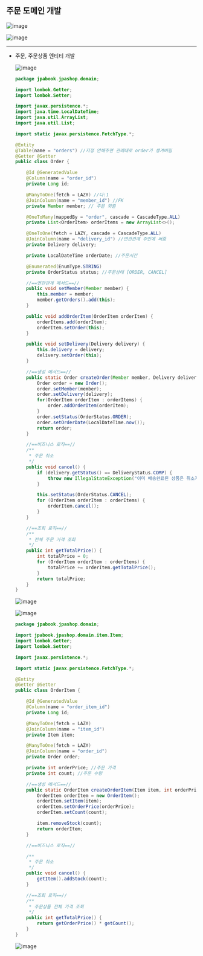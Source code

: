 ## **주문 도메인 개발**

![image](https://user-images.githubusercontent.com/79301439/166186832-dcd72ff1-17cd-4265-b9bf-ca3c1b06e754.png)

![image](https://user-images.githubusercontent.com/79301439/166186893-81ef6e23-3ca1-49a3-bcb5-57e43ec73506.png)

***
  * 주문, 주문상품 엔티티 개발
    
    ![image](https://user-images.githubusercontent.com/79301439/166197316-30233f8f-3c0b-48a2-b7a8-01b9b069ad08.png)
    
    ```java
    package jpabook.jpashop.domain;

    import lombok.Getter;
    import lombok.Setter;

    import javax.persistence.*;
    import java.time.LocalDateTime;
    import java.util.ArrayList;
    import java.util.List;

    import static javax.persistence.FetchType.*;

    @Entity
    @Table(name = "orders") //지정 안해주면 관례대로 order가 생겨버림
    @Getter @Setter
    public class Order {

        @Id @GeneratedValue
        @Column(name = "order_id")
        private Long id;

        @ManyToOne(fetch = LAZY) //다:1
        @JoinColumn(name = "member_id") //FK
        private Member member; // 주문 회원

        @OneToMany(mappedBy = "order", cascade = CascadeType.ALL)
        private List<OrderItem> orderItems = new ArrayList<>();

        @OneToOne(fetch = LAZY, cascade = CascadeType.ALL)
        @JoinColumn(name = "delivery_id") //연관관계 주인에 써줌
        private Delivery delivery;

        private LocalDateTime orderDate; //주문시간

        @Enumerated(EnumType.STRING)
        private OrderStatus status; //주문상태 [ORDER, CANCEL]

        //==연관관계 메서드==//
        public void setMember(Member member) {
            this.member = member;
            member.getOrders().add(this);
        }

        public void addOrderItem(OrderItem orderItem) {
            orderItems.add(orderItem);
            orderItem.setOrder(this);
        }

        public void setDelivery(Delivery delivery) {
            this.delivery = delivery;
            delivery.setOrder(this);
        }

        //==생성 메서드==//
        public static Order createOrder(Member member, Delivery delivery, OrderItem... orderItems) {
            Order order = new Order();
            order.setMember(member);
            order.setDelivery(delivery);
            for(OrderItem orderItem : orderItems) {
                order.addOrderItem(orderItem);
            }
            order.setStatus(OrderStatus.ORDER);
            order.setOrderDate(LocalDateTime.now());
            return order;
        }

        //==비즈니스 로직==//
        /**
         * 주문 취소
         */
        public void cancel() {
            if (delivery.getStatus() == DeliveryStatus.COMP) {
                throw new IllegalStateException("이미 배송완료된 상품은 취소가 불가능합니다.");
            }

            this.setStatus(OrderStatus.CANCEL);
            for (OrderItem orderItem : orderItems) {
                orderItem.cancel();
            }
        }

        //==조회 로직==//
        /**
         * 전체 주문 가격 조회
         */
        public int getTotalPrice() {
            int totalPrice = 0;
            for (OrderItem orderItem : orderItems) {
                totalPrice += orderItem.getTotalPrice();
            }
            return totalPrice;
        }
    }
    ```
    
    ![image](https://user-images.githubusercontent.com/79301439/166197484-a2ec56a8-5022-41df-91cf-beb6765dd234.png)
    
    ![image](https://user-images.githubusercontent.com/79301439/166197583-7a5b6109-b20c-4ee1-8d00-5fe7f5a49666.png)
    
    ```java
    package jpabook.jpashop.domain;

    import jpabook.jpashop.domain.item.Item;
    import lombok.Getter;
    import lombok.Setter;

    import javax.persistence.*;

    import static javax.persistence.FetchType.*;

    @Entity
    @Getter @Setter
    public class OrderItem {

        @Id @GeneratedValue
        @Column(name = "order_item_id")
        private Long id;

        @ManyToOne(fetch = LAZY)
        @JoinColumn(name = "item_id")
        private Item item;

        @ManyToOne(fetch = LAZY)
        @JoinColumn(name = "order_id")
        private Order order;

        private int orderPrice; //주문 가격
        private int count; //주문 수량

        //==생성 메서드==//
        public static OrderItem createOrderItem(Item item, int orderPrice, int count) {
            OrderItem orderItem = new OrderItem();
            orderItem.setItem(item);
            orderItem.setOrderPrice(orderPrice);
            orderItem.setCount(count);

            item.removeStock(count);
            return orderItem;
        }

        //==비즈니스 로직==//

        /**
         * 주문 취소
         */
        public void cancel() {
            getItem().addStock(count);
        }

        //==조회 로직==//
        /**
         * 주문상품 전체 가격 조회
         */
        public int getTotalPrice() {
            return getOrderPrice() * getCount();
        }
    }
    ```
    
    ![image](https://user-images.githubusercontent.com/79301439/166197875-9913ca49-8f73-4571-b4e8-064a59d2644f.png)

